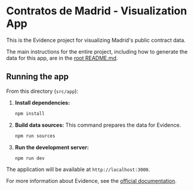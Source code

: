 # Contratos de Madrid - Visualization App

This is the Evidence project for visualizing Madrid's public contract data.

The main instructions for the entire project, including how to generate the data for this app, are in the [root README.md](../../README.md).

## Running the app

From this directory (`src/app`):

1.  **Install dependencies:**
    ```bash
    npm install
    ```
2.  **Build data sources:**
    This command prepares the data for Evidence.
    ```bash
    npm run sources
    ```
3.  **Run the development server:**
    ```bash
    npm run dev
    ```

The application will be available at `http://localhost:3000`.

For more information about Evidence, see the [official documentation](https://docs.evidence.dev/).
